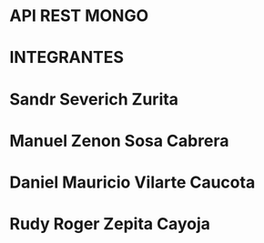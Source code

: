 # API REST MONGO

# INTEGRANTES

# Sandr Severich Zurita
# Manuel Zenon Sosa Cabrera
# Daniel Mauricio Vilarte Caucota
# Rudy Roger Zepita Cayoja

